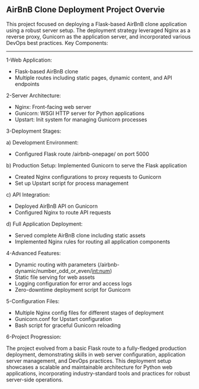 AirBnB Clone Deployment Project Overvie
-----------------------------------------------------------------------------------------------
This project focused on deploying a Flask-based AirBnB clone application using a robust server setup. The deployment strategy leveraged Nginx as a reverse proxy, Gunicorn as the application server, and incorporated various DevOps best practices.
Key Components:
_________________________________________________________________________________________________

1-Web Application:

  + Flask-based AirBnB clone
  + Multiple routes including static pages, dynamic content, and API endpoints

2-Server Architecture:

  + Nginx: Front-facing web server
  + Gunicorn: WSGI HTTP server for Python applications
  + Upstart: Init system for managing Gunicorn processes

3-Deployment Stages:

a) Development Environment:
  + Configured Flask route /airbnb-onepage/ on port 5000

b) Production Setup:
Implemented Gunicorn to serve the Flask application
  + Created Nginx configurations to proxy requests to Gunicorn
  + Set up Upstart script for process management

c) API Integration:
  + Deployed AirBnB API on Gunicorn
  + Configured Nginx to route API requests

d) Full Application Deployment:
  + Served complete AirBnB clone including static assets
  + Implemented Nginx rules for routing all application components

4-Advanced Features:
  
  + Dynamic routing with parameters (/airbnb-dynamic/number_odd_or_even/<int:num>)
  + Static file serving for web assets
  + Logging configuration for error and access logs
  + Zero-downtime deployment script for Gunicorn


5-Configuration Files:
  
  + Multiple Nginx config files for different stages of deployment
  + Gunicorn.conf for Upstart configuration
  + Bash script for graceful Gunicorn reloading

6-Project Progression:

The project evolved from a basic Flask route to a fully-fledged production deployment, demonstrating skills in web server configuration, application server management, and DevOps practices.
This deployment setup showcases a scalable and maintainable architecture for Python web applications, incorporating industry-standard tools and practices for robust server-side operations.
